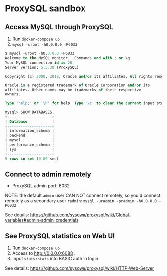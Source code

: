 # ProxySQL sandbox

## Access MySQL through ProxySQL

1. Run `docker-compose up`
1. `mysql -uroot -h0.0.0.0 -P6033`

```sql
$ mysql -uroot -h0.0.0.0 -P6033
Welcome to the MySQL monitor.  Commands end with ; or \g.
Your MySQL connection id is 28
Server version: 5.5.30 (ProxySQL)

Copyright (c) 2000, 2018, Oracle and/or its affiliates. All rights reserved.

Oracle is a registered trademark of Oracle Corporation and/or its
affiliates. Other names may be trademarks of their respective
owners.

Type 'help;' or '\h' for help. Type '\c' to clear the current input statement.

mysql> SHOW DATABASES;
+--------------------+
| Database           |
+--------------------+
| information_schema |
| backend            |
| mysql              |
| performance_schema |
| sys                |
+--------------------+
5 rows in set (0.00 sec)
```

## Connect to admin remotely

- ProxySQL admin port: 6032

NOTE: the default `admin` user CAN NOT connect remotely, so you'd connect remotely as a secondary user `radmin`: `mysql -uradmin -pradmin -h0.0.0.0 -P6032`

See details: https://github.com/sysown/proxysql/wiki/Global-variables#admin-admin_credentials

## See ProxySQL statistics on Web UI

1. Run `docker-compose up`
1. Access to http://0.0.0.0:6088 .
1. Input `stats:stats` into BASIC auth to login.

See details: https://github.com/sysown/proxysql/wiki/HTTP-Web-Server

